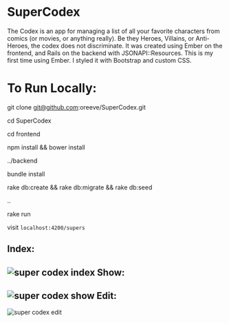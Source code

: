 # SuperCodex

The Codex is an app for managing a list of all your favorite characters from comics (or movies, or anything really). Be they Heroes, Villains, or Anti-Heroes, the codex does not discriminate.
It was created using Ember on the frontend, and Rails on the backend with JSONAPI::Resources. This is my first time using Ember. I styled it with Bootstrap and custom CSS.

To Run Locally:
============

git clone git@github.com:oreeve/SuperCodex.git

cd SuperCodex

cd frontend

npm install && bower install

../backend

bundle install

rake db:create && rake db:migrate && rake db:seed

..

rake run

visit `localhost:4200/supers`

Index:
-----
![super codex index](http://i.imgur.com/r4TvOgV.png)
Show:
-----
![super codex show](http://i.imgur.com/VDB0gjh.png)
Edit:
----
![super codex edit](http://i.imgur.com/5tm6HWF.png)
